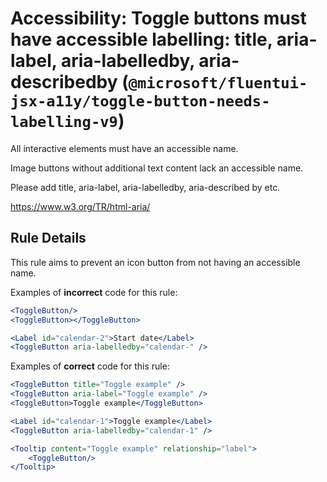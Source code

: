 # Accessibility: Toggle buttons must have accessible labelling: title, aria-label, aria-labelledby, aria-describedby (`@microsoft/fluentui-jsx-a11y/toggle-button-needs-labelling-v9`)

<!-- end auto-generated rule header -->

All interactive elements must have an accessible name.

Image buttons without additional text content lack an accessible name.

Please add title, aria-label, aria-labelledby, aria-described by etc.

<https://www.w3.org/TR/html-aria/>

## Rule Details

This rule aims to prevent an icon button from not having an accessible name.

Examples of **incorrect** code for this rule:

```jsx
<ToggleButton/>
<ToggleButton></ToggleButton>

<Label id="calendar-2">Start date</Label>
<ToggleButton aria-labelledby="calendar-" />
```

Examples of **correct** code for this rule:

```jsx
<ToggleButton title="Toggle example" />
<ToggleButton aria-label="Toggle example" />
<ToggleButton>Toggle example</ToggleButton>

<Label id="calendar-1">Toggle example</Label>
<ToggleButton aria-labelledby="calendar-1" />

<Tooltip content="Toggle example" relationship="label">
    <ToggleButton/>
</Tooltip>
```

